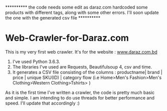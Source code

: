 ********** the code needs some edit as daraz.com hardcoded some products with different tags, along with some other errors.
I'll soon update the one with the generated csv file **********



# Web-Crawler-for-Daraz.com



This is my very first web crawler. It's for the website :  www.daraz.com.bd

1. I've used Python 3.6.3. 
2. The libraries I've used are Requests, Beautifulsoup 4, csv and time.
3. It generates a CSV file consisting of the columns : 
   productname| brand | price | unique SKU(ID) | category flow (i.e Home>Men's Fashion>Men's Clothing>Western Clothing>Tshirts> )
   
 As it is the first time I've written a crawler, the code is pretty much basic and simple. I am intending to do use threads for better performance and speed. I'll update that accordingly :)
